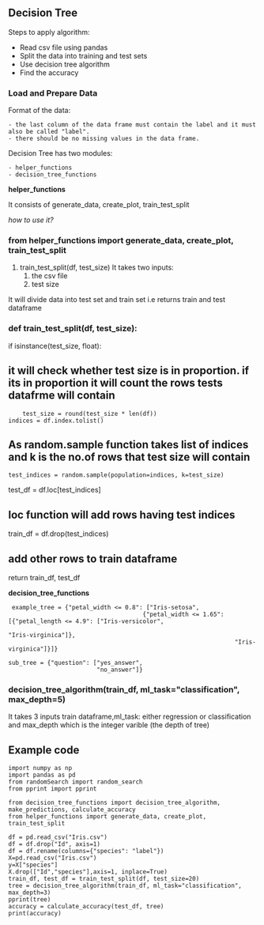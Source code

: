 ## Decision Tree

Steps to apply algorithm:

- Read csv file using pandas
- Split the data into training and test sets
- Use decision tree algorithm 
- Find the accuracy

### Load and Prepare Data
Format of the data:

    - the last column of the data frame must contain the label and it must also be called "label".
    - there should be no missing values in the data frame.

Decision Tree has two modules:


    - helper_functions
    - decision_tree_functions
 
**helper_functions**

It consists of generate_data, create_plot, train_test_split

*how to use it?*

### from helper_functions import generate_data, create_plot, train_test_split

1. train_test_split(df, test_size)
It takes two inputs:
    1. the csv file 
    2. test size 
    
It will divide data into test set and train set i.e returns train and test dataframe

### def train_test_split(df, test_size):
    
   if isinstance(test_size, float):     
   ## it will check whether test size is in proportion. if its in proportion it will count the rows tests datafrme will contain
        test_size = round(test_size * len(df))
    indices = df.index.tolist()     
   ## As random.sample function takes list of indices and k is the no.of rows that test size will contain 
    test_indices = random.sample(population=indices, k=test_size)

   test_df = df.loc[test_indices]   
   ## loc function will add rows having test indices
   train_df = df.drop(test_indices)  
   ## add other rows to train dataframe
    
   return train_df, test_df



**decision_tree_functions**
```
 example_tree = {"petal_width <= 0.8": ["Iris-setosa", 
                                      {"petal_width <= 1.65": [{"petal_length <= 4.9": ["Iris-versicolor", 
                                                                                        "Iris-virginica"]}, 
                                                                "Iris-virginica"]}]}
```
```
sub_tree = {"question": ["yes_answer", 
                         "no_answer"]}
```


### decision_tree_algorithm(train_df, ml_task="classification", max_depth=5)

It takes 3 inputs train dataframe,ml_task: either regression or classification and max_depth which is the integer varible (the depth of tree)

## Example code
```
import numpy as np
import pandas as pd
from randomSearch import random_search 
from pprint import pprint

from decision_tree_functions import decision_tree_algorithm, make_predictions, calculate_accuracy
from helper_functions import generate_data, create_plot, train_test_split

df = pd.read_csv("Iris.csv")
df = df.drop("Id", axis=1)
df = df.rename(columns={"species": "label"})
X=pd.read_csv("Iris.csv")
y=X["species"]
X.drop(["Id","species"],axis=1, inplace=True)
train_df, test_df = train_test_split(df, test_size=20)
tree = decision_tree_algorithm(train_df, ml_task="classification", max_depth=3)
pprint(tree)
accuracy = calculate_accuracy(test_df, tree)
print(accuracy)
```

<br />
<br />
<br />
<br />
